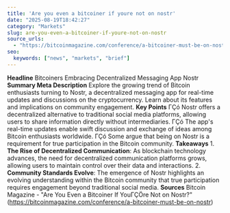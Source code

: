 ```yaml
---
title: 'Are you even a bitcoiner if youre not on nostr'
date: "2025-08-19T18:42:27"
category: "Markets"
slug: are-you-even-a-bitcoiner-if-youre-not-on-nostr
source_urls:
  - "https://bitcoinmagazine.com/conference/a-bitcoiner-must-be-on-nostr"
seo:
  keywords: ["news", "markets", "brief"]
---
```

**Headline** Bitcoiners Embracing Decentralized Messaging App Nostr  **Summary Meta Description** Explore the growing trend of Bitcoin enthusiasts turning to Nostr, a decentralized messaging app for real-time updates and discussions on the cryptocurrency. Learn about its features and implications on community engagement.  **Key Points**  ΓÇó Nostr offers a decentralized alternative to traditional social media platforms, allowing users to share information directly without intermediaries. ΓÇó The app's real-time updates enable swift discussion and exchange of ideas among Bitcoin enthusiasts worldwide. ΓÇó Some argue that being on Nostr is a requirement for true participation in the Bitcoin community.  **Takeaways**  1. **The Rise of Decentralized Communication**: As blockchain technology advances, the need for decentralized communication platforms grows, allowing users to maintain control over their data and interactions. 2. **Community Standards Evolve**: The emergence of Nostr highlights an evolving understanding within the Bitcoin community that true participation requires engagement beyond traditional social media.  **Sources** Bitcoin Magazine - "Are You Even a Bitcoiner If YouΓÇÖre Not on Nostr?" (https://bitcoinmagazine.com/conference/a-bitcoiner-must-be-on-nostr) 
